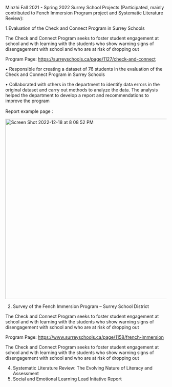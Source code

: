 Minzhi Fall 2021 - Spring 2022 Surrey School Projects (Participated, mainly contributed to Fench Immersion Program project and Systematic Literature Review):

1.Evaluation of the Check and Connect Program in Surrey Schools

The Check and Connect Program seeks to foster student engagement at school and with learning with the students who show warning signs of disengagement
with school and who are at risk of dropping out

Program Page: https://surreyschools.ca/page/1127/check-and-connect

• Responsible for creating a dataset of 76 students in the evaluation of the Check and Connect Program in Surrey Schools

• Collaborated with others in the department to identify data errors in the original dataset and carry out methods to analyze the data. The analysis helped   the department to develop a report and recommendations to improve the program

Report example page：

<img width="562" alt="Screen Shot 2022-12-18 at 8 08 52 PM" src="https://user-images.githubusercontent.com/37996767/208345860-f57f92df-510d-409c-9b1d-b808647ec1b8.png">

2. Survey of the Fench Immersion Program – Surrey School District

The Check and Connect Program seeks to foster student engagement at school and with learning with the students who show warning signs of disengagement
with school and who are at risk of dropping out

Program Page: https://www.surreyschools.ca/page/1158/french-immersion

The Check and Connect Program seeks to foster student engagement at school and with learning with the students who show warning signs of disengagement
with school and who are at risk of dropping out
   

4. Systematic Literature Review: The Evolving Nature of Literacy and Assessment
5. Social and Emotional Learning Lead Initative Report
